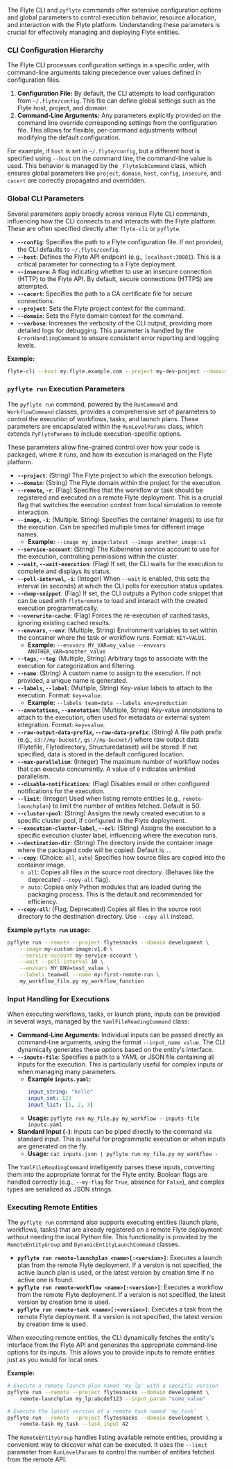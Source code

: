 
<!--
help_text: ''
key: summary_cli_configuration_and_global_parameters_a0b85dee-f91d-4c2f-8a51-07ba3f56553e
modules:
- flytekit.clis.sdk_in_container.run
- flytekit.clis.sdk_in_container.utils
- flytekit.clis.flyte_cli.main
questions_to_answer: []
type: summary

-->
The Flyte CLI and `pyflyte` commands offer extensive configuration options and global parameters to control execution behavior, resource allocation, and interaction with the Flyte platform. Understanding these parameters is crucial for effectively managing and deploying Flyte entities.

### CLI Configuration Hierarchy

The Flyte CLI processes configuration settings in a specific order, with command-line arguments taking precedence over values defined in configuration files.

1.  **Configuration File:** By default, the CLI attempts to load configuration from `~/.flyte/config`. This file can define global settings such as the Flyte host, project, and domain.
2.  **Command-Line Arguments:** Any parameters explicitly provided on the command line override corresponding settings from the configuration file. This allows for flexible, per-command adjustments without modifying the default configuration.

For example, if `host` is set in `~/.flyte/config`, but a different host is specified using `--host` on the command line, the command-line value is used. This behavior is managed by the `_FlyteSubCommand` class, which ensures global parameters like `project`, `domain`, `host`, `config`, `insecure`, and `cacert` are correctly propagated and overridden.

### Global CLI Parameters

Several parameters apply broadly across various Flyte CLI commands, influencing how the CLI connects to and interacts with the Flyte platform. These are often specified directly after `flyte-cli` or `pyflyte`.

*   **`--config`**: Specifies the path to a Flyte configuration file. If not provided, the CLI defaults to `~/.flyte/config`.
*   **`--host`**: Defines the Flyte API endpoint (e.g., `localhost:30081`). This is a critical parameter for connecting to a Flyte deployment.
*   **`--insecure`**: A flag indicating whether to use an insecure connection (HTTP) to the Flyte API. By default, secure connections (HTTPS) are attempted.
*   **`--cacert`**: Specifies the path to a CA certificate file for secure connections.
*   **`--project`**: Sets the Flyte project context for the command.
*   **`--domain`**: Sets the Flyte domain context for the command.
*   **`--verbose`**: Increases the verbosity of the CLI output, providing more detailed logs for debugging. This parameter is handled by the `ErrorHandlingCommand` to ensure consistent error reporting and logging levels.

**Example:**

```bash
flyte-cli --host my.flyte.example.com --project my-dev-project --domain development list-workflows
```

### `pyflyte run` Execution Parameters

The `pyflyte run` command, powered by the `RunCommand` and `WorkflowCommand` classes, provides a comprehensive set of parameters to control the execution of workflows, tasks, and launch plans. These parameters are encapsulated within the `RunLevelParams` class, which extends `PyFlyteParams` to include execution-specific options.

These parameters allow fine-grained control over how your code is packaged, where it runs, and how its execution is managed on the Flyte platform.

*   **`--project`**: (String) The Flyte project to which the execution belongs.
*   **`--domain`**: (String) The Flyte domain within the project for the execution.
*   **`--remote`, `-r`**: (Flag) Specifies that the workflow or task should be registered and executed on a remote Flyte deployment. This is a crucial flag that switches the execution context from local simulation to remote interaction.
*   **`--image`, `-i`**: (Multiple, String) Specifies the container image(s) to use for the execution. Can be specified multiple times for different image names.
    *   **Example:** `--image my_image:latest --image another_image:v1`
*   **`--service-account`**: (String) The Kubernetes service account to use for the execution, controlling permissions within the cluster.
*   **`--wait`, `--wait-execution`**: (Flag) If set, the CLI waits for the execution to complete and displays its status.
*   **`--poll-interval`, `-i`**: (Integer) When `--wait` is enabled, this sets the interval (in seconds) at which the CLI polls for execution status updates.
*   **`--dump-snippet`**: (Flag) If set, the CLI outputs a Python code snippet that can be used with `flyteremote` to load and interact with the created execution programmatically.
*   **`--overwrite-cache`**: (Flag) Forces the re-execution of cached tasks, ignoring existing cached results.
*   **`--envvars`, `--env`**: (Multiple, String) Environment variables to set within the container where the task or workflow runs. Format: `KEY=VALUE`.
    *   **Example:** `--envvars MY_VAR=my_value --envvars ANOTHER_VAR=another_value`
*   **`--tags`, `--tag`**: (Multiple, String) Arbitrary tags to associate with the execution for categorization and filtering.
*   **`--name`**: (String) A custom name to assign to the execution. If not provided, a unique name is generated.
*   **`--labels`, `--label`**: (Multiple, String) Key-value labels to attach to the execution. Format: `key=value`.
    *   **Example:** `--labels team=data --labels env=production`
*   **`--annotations`, `--annotation`**: (Multiple, String) Key-value annotations to attach to the execution, often used for metadata or external system integration. Format: `key=value`.
*   **`--raw-output-data-prefix`, `--raw-data-prefix`**: (String) A file path prefix (e.g., `s3://my-bucket/`, `gs://my-bucket/`) where raw output data (Flytefile, Flytedirectory, Structuredataset) will be stored. If not specified, data is stored in the default configured location.
*   **`--max-parallelism`**: (Integer) The maximum number of workflow nodes that can execute concurrently. A value of `0` indicates unlimited parallelism.
*   **`--disable-notifications`**: (Flag) Disables email or other configured notifications for the execution.
*   **`--limit`**: (Integer) Used when listing remote entities (e.g., `remote-launchplan`) to limit the number of entities fetched. Default is 50.
*   **`--cluster-pool`**: (String) Assigns the newly created execution to a specific cluster pool, if configured in the Flyte deployment.
*   **`--execution-cluster-label`, `--ecl`**: (String) Assigns the execution to a specific execution cluster label, influencing where the execution runs.
*   **`--destination-dir`**: (String) The directory inside the container image where the packaged code will be copied. Default is `.`.
*   **`--copy`**: (Choice: `all`, `auto`) Specifies how source files are copied into the container image.
    *   `all`: Copies all files in the source root directory. (Behaves like the deprecated `--copy-all` flag).
    *   `auto`: Copies only Python modules that are loaded during the packaging process. This is the default and recommended for efficiency.
*   **`--copy-all`**: (Flag, Deprecated) Copies all files in the source root directory to the destination directory. Use `--copy all` instead.

**Example `pyflyte run` usage:**

```bash
pyflyte run --remote --project flytesnacks --domain development \
    --image my-custom-image:v1.0 \
    --service-account my-service-account \
    --wait --poll-interval 10 \
    --envvars MY_ENV=test_value \
    --labels team=ml --name my-first-remote-run \
    my_workflow_file.py my_workflow_function
```

### Input Handling for Executions

When executing workflows, tasks, or launch plans, inputs can be provided in several ways, managed by the `YamlFileReadingCommand` class:

*   **Command-Line Arguments:** Individual inputs can be passed directly as command-line arguments, using the format `--input_name value`. The CLI dynamically generates these options based on the entity's interface.
*   **`--inputs-file`**: Specifies a path to a YAML or JSON file containing all inputs for the execution. This is particularly useful for complex inputs or when managing many parameters.
    *   **Example `inputs.yaml`:**
        ```yaml
        input_string: "hello"
        input_int: 123
        input_list: [1, 2, 3]
        ```
    *   **Usage:** `pyflyte run my_file.py my_workflow --inputs-file inputs.yaml`
*   **Standard Input (`-`)**: Inputs can be piped directly to the command via standard input. This is useful for programmatic execution or when inputs are generated on the fly.
    *   **Usage:** `cat inputs.json | pyflyte run my_file.py my_workflow -`

The `YamlFileReadingCommand` intelligently parses these inputs, converting them into the appropriate format for the Flyte entity. Boolean flags are handled correctly (e.g., `--my-flag` for `True`, absence for `False`), and complex types are serialized as JSON strings.

### Executing Remote Entities

The `pyflyte run` command also supports executing entities (launch plans, workflows, tasks) that are already registered on a remote Flyte deployment without needing the local Python file. This functionality is provided by the `RemoteEntityGroup` and `DynamicEntityLaunchCommand` classes.

*   **`pyflyte run remote-launchplan <name>[:<version>]`**: Executes a launch plan from the remote Flyte deployment. If a version is not specified, the active launch plan is used, or the latest version by creation time if no active one is found.
*   **`pyflyte run remote-workflow <name>[:<version>]`**: Executes a workflow from the remote Flyte deployment. If a version is not specified, the latest version by creation time is used.
*   **`pyflyte run remote-task <name>[:<version>]`**: Executes a task from the remote Flyte deployment. If a version is not specified, the latest version by creation time is used.

When executing remote entities, the CLI dynamically fetches the entity's interface from the Flyte API and generates the appropriate command-line options for its inputs. This allows you to provide inputs to remote entities just as you would for local ones.

**Example:**

```bash
# Execute a remote launch plan named 'my_lp' with a specific version
pyflyte run --remote --project flytesnacks --domain development \
    remote-launchplan my_lp:abcdef123 --input_param "some_value"

# Execute the latest version of a remote task named 'my_task'
pyflyte run --remote --project flytesnacks --domain development \
    remote-task my_task --task_input 42
```

The `RemoteEntityGroup` handles listing available remote entities, providing a convenient way to discover what can be executed. It uses the `--limit` parameter from `RunLevelParams` to control the number of entities fetched from the remote API.
<!--
key: summary_cli_configuration_and_global_parameters_a0b85dee-f91d-4c2f-8a51-07ba3f56553e
type: summary_end

-->
<!--
code_unit: pyflyte --project my-project --domain development run ...
code_unit_type: class
help_text: ''
key: example_2f140030-6c1d-4e93-9fc5-492ac73b59ad
type: example

-->
<!--
code_unit: pyflyte run --image my-custom-image --service-account my-sa ...
code_unit_type: class
help_text: ''
key: example_a1488e5e-09ab-480a-95c9-e6dbee7b4406
type: example

-->